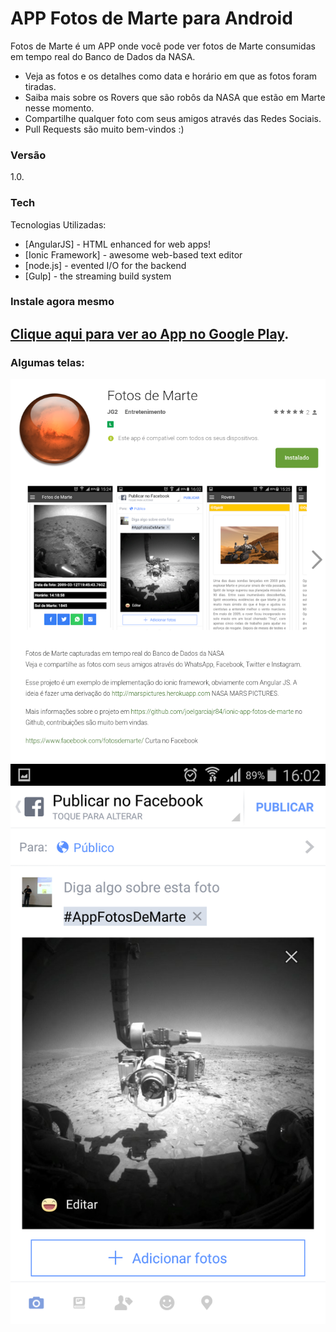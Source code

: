 # APP Fotos de Marte para Android

Fotos de Marte é um APP onde você pode ver fotos de Marte consumidas em tempo real do Banco de Dados da NASA.
  - Veja as fotos e os detalhes como data e horário em que as fotos foram tiradas.
  - Saiba mais sobre os Rovers que são robôs da NASA que estão em Marte nesse momento.
  - Compartilhe qualquer foto com seus amigos através das Redes Sociais.
  - Pull Requests são muito bem-vindos :)

### Versão
1.0.

### Tech

Tecnologias Utilizadas:

* [AngularJS] - HTML enhanced for web apps!
* [Ionic Framework] - awesome web-based text editor
* [node.js] - evented I/O for the backend
* [Gulp] - the streaming build system

### Instale agora mesmo

## [Clique aqui para ver ao App no Google Play](https://play.google.com/store/apps/details?id=com.ionicframework.fotosdemarteapp653174).

### Algumas telas:
![ScreenShot Google Play](https://raw.githubusercontent.com/joelgarciajr84/ionic-app-fotos-de-marte/master/screenshots/screenshot1.png)
![Sharing at facebook](https://raw.githubusercontent.com/joelgarciajr84/ionic-app-fotos-de-marte/master/screenshots/screenshot2.png)
